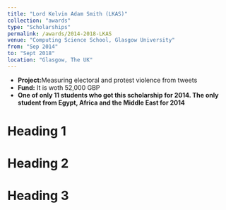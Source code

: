 ```yaml
---
title: "Lord Kelvin Adam Smith (LKAS)"
collection: "awards"
type: "Scholarships"
permalink: /awards/2014-2018-LKAS
venue: "Computing Science School, Glasgow University"
from: "Sep 2014"
to: "Sept 2018"
location: "Glasgow, The UK"
---
```

* <b>Project:</b>Measuring electoral and protest violence from tweets
* <b>Fund:</b> It is woth 52,000 GBP
* <b>One of only 11 students who got this scholarship for 2014.
The only student from Egypt, Africa and the Middle East for 2014</b>




Heading 1
======

Heading 2
======

Heading 3
======
